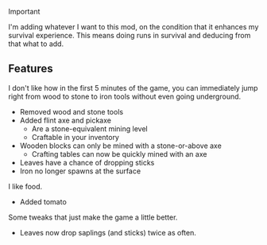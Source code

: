 > [!IMPORTANT]
> I'm adding whatever I want to this mod, on the condition that it enhances my survival experience. This means doing runs in survival and deducing from that what to add.

## Features
I don't like how in the first 5 minutes of the game, you can immediately jump right from wood to stone to iron tools
without even going underground.

- Removed wood and stone tools
- Added flint axe and pickaxe
  - Are a stone-equivalent mining level
  - Craftable in your inventory
- Wooden blocks can only be mined with a stone-or-above axe
  - Crafting tables can now be quickly mined with an axe
- Leaves have a chance of dropping sticks
- Iron no longer spawns at the surface

I like food.

- Added tomato

Some tweaks that just make the game a little better.

- Leaves now drop saplings (and sticks) twice as often.